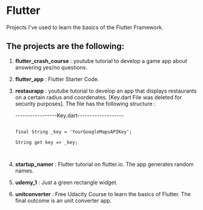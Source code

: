 # Flutter

Projects I've used to learn the basics of the Flutter Framework.

## The projects are the following:

1. **flutter_crash_course** : youtube tutorial to develop a game app about answering yes/no questions.

2. **flutter_app** : Flutter Starter Code.

3. **restaurapp** : youtube tutorial to develop an app that displays restaurants on a certain radius and coordenates. [Key.dart File was deleted for security purposes]. The file has the following structure : 

   -----------------Key.dart-------------------
   	
    ~~~~~~~~

    final String _key = 'YourGoogleMapsAPIKey';

    String get key => _key;
    
    	
    ~~~~~~~~

   
4. **startup_namer** : Flutter tutorial on flutter.io. The app generates random names.

5. **udemy_1** : Just a green rectangle widget.

6. **unitconverter** : Free Udacity Course to learn the basics of Flutter. The final outcome is an unit converter app. 
